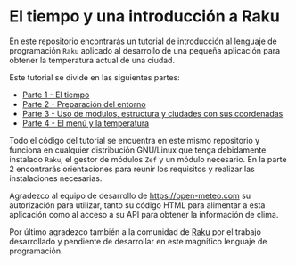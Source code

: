 # El tiempo y una introducción a Raku

En este repositorio encontrarás un tutorial de introducción al lenguaje de programación `Raku` aplicado al desarrollo de una pequeña aplicación para obtener la temperatura actual de una ciudad. 

Este tutorial se divide en las siguientes partes:

* [Parte 1 - El tiempo](el-tiempo-1.md)
* [Parte 2 - Preparación del entorno](el-tiempo-2.md)
* [Parte 3 - Uso de módulos, estructura y ciudades con sus coordenadas](el-tiempo-3.md)
* [Parte 4 - El menú y la temperatura](el-tiempo-4.md)

Todo el código del tutorial se encuentra en este mismo repositorio y funciona en cualquier distribución GNU/Linux que tenga debidamente instalado `Raku`, el gestor de módulos `Zef` y un módulo necesario. En la parte 2 encontrarás orientaciones para reunir los requisitos y realizar las instalaciones necesarias.

Agradezco al equipo de desarrollo de https://open-meteo.com su autorización para utilizar, tanto su código HTML para alimentar a esta aplicación como al acceso a su API para obtener la información de clima.

Por último agradezco también a la comunidad de [Raku](https://raku.org) por el trabajo desarrollado y pendiente de desarrollar en este magnífico lenguaje de programación.
